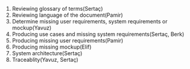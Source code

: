 1. Reviewing glossary of terms(Sertaç)
2. Reviewing language of the document(Pamir)
3. Determine missing user requirements, system requirements or mockup(Yavuz)
4. Producing use cases and missing system requirements(Sertaç, Berk)
5. Producing missing user requirements(Pamir)
6. Producing missing mockup(Elif)
7. System architecture(Sertaç)
8. Traceablity(Yavuz, Sertaç)

